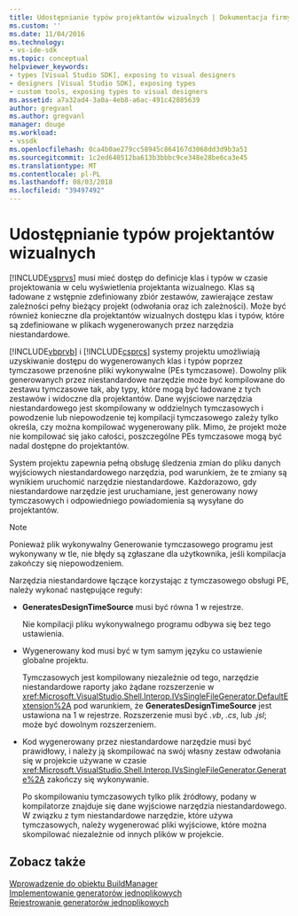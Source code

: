 ```yaml
---
title: Udostępnianie typów projektantów wizualnych | Dokumentacja firmy Microsoft
ms.custom: ''
ms.date: 11/04/2016
ms.technology:
- vs-ide-sdk
ms.topic: conceptual
helpviewer_keywords:
- types [Visual Studio SDK], exposing to visual designers
- designers [Visual Studio SDK], exposing types
- custom tools, exposing types to visual designers
ms.assetid: a7a32ad4-3a0a-4eb8-a6ac-491c42885639
author: gregvanl
ms.author: gregvanl
manager: douge
ms.workload:
- vssdk
ms.openlocfilehash: 0ca4b0ae279cc58945c864167d3068dd3d9b3a51
ms.sourcegitcommit: 1c2ed640512ba613b3bbbc9ce348e28be6ca3e45
ms.translationtype: MT
ms.contentlocale: pl-PL
ms.lasthandoff: 08/03/2018
ms.locfileid: "39497492"
---
```

# <a name="expose-types-to-visual-designers"></a>Udostępnianie typów projektantów wizualnych
[!INCLUDE[vsprvs](../../code-quality/includes/vsprvs_md.md)] musi mieć dostęp do definicje klas i typów w czasie projektowania w celu wyświetlenia projektanta wizualnego. Klas są ładowane z wstępnie zdefiniowany zbiór zestawów, zawierające zestaw zależności pełny bieżący projekt (odwołania oraz ich zależności). Może być również konieczne dla projektantów wizualnych dostępu klas i typów, które są zdefiniowane w plikach wygenerowanych przez narzędzia niestandardowe.  
  
 [!INCLUDE[vbprvb](../../code-quality/includes/vbprvb_md.md)] i [!INCLUDE[csprcs](../../data-tools/includes/csprcs_md.md)] systemy projektu umożliwiają uzyskiwanie dostępu do wygenerowanych klas i typów poprzez tymczasowe przenośne pliki wykonywalne (PEs tymczasowe). Dowolny plik generowanych przez niestandardowe narzędzie może być kompilowane do zestawu tymczasowe tak, aby typy, które mogą być ładowane z tych zestawów i widoczne dla projektantów. Dane wyjściowe narzędzia niestandardowego jest skompilowany w oddzielnych tymczasowych i powodzenie lub niepowodzenie tej kompilacji tymczasowego zależy tylko określa, czy można kompilować wygenerowany plik. Mimo, że projekt może nie kompilować się jako całości, poszczególne PEs tymczasowe mogą być nadal dostępne do projektantów.  
  
 System projektu zapewnia pełną obsługę śledzenia zmian do pliku danych wyjściowych niestandardowego narzędzia, pod warunkiem, że te zmiany są wynikiem uruchomić narzędzie niestandardowe. Każdorazowo, gdy niestandardowe narzędzie jest uruchamiane, jest generowany nowy tymczasowych i odpowiedniego powiadomienia są wysyłane do projektantów.  
  
> [!NOTE]
>  Ponieważ plik wykonywalny Generowanie tymczasowego programu jest wykonywany w tle, nie błędy są zgłaszane dla użytkownika, jeśli kompilacja zakończy się niepowodzeniem.  
  
 Narzędzia niestandardowe łączące korzystając z tymczasowego obsługi PE, należy wykonać następujące reguły:  
  
-   **GeneratesDesignTimeSource** musi być równa 1 w rejestrze.  
  
     Nie kompilacji pliku wykonywalnego programu odbywa się bez tego ustawienia.  
  
-   Wygenerowany kod musi być w tym samym języku co ustawienie globalne projektu.  
  
     Tymczasowych jest kompilowany niezależnie od tego, narzędzie niestandardowe raporty jako żądane rozszerzenie w <xref:Microsoft.VisualStudio.Shell.Interop.IVsSingleFileGenerator.DefaultExtension%2A> pod warunkiem, że **GeneratesDesignTimeSource** jest ustawiona na 1 w rejestrze. Rozszerzenie musi być *.vb*, *.cs*, lub *.jsl*; może być dowolnym rozszerzeniem.  
  
-   Kod wygenerowany przez niestandardowe narzędzie musi być prawidłowy, i należy ją skompilować na swój własny zestaw odwołania się w projekcie używane w czasie <xref:Microsoft.VisualStudio.Shell.Interop.IVsSingleFileGenerator.Generate%2A> zakończy się wykonywanie.  
  
     Po skompilowaniu tymczasowych tylko plik źródłowy, podany w kompilatorze znajduje się dane wyjściowe narzędzia niestandardowego. W związku z tym niestandardowe narzędzie, które używa tymczasowych, należy wygenerować pliki wyjściowe, które można skompilować niezależnie od innych plików w projekcie.  
  
## <a name="see-also"></a>Zobacz także  
 [Wprowadzenie do obiektu BuildManager](http://msdn.microsoft.com/en-us/50080ec2-c1c9-412c-98ef-18d7f895e7fa)   
 [Implementowanie generatorów jednoplikowych](../../extensibility/internals/implementing-single-file-generators.md)   
 [Rejestrowanie generatorów jednoplikowych](../../extensibility/internals/registering-single-file-generators.md)
